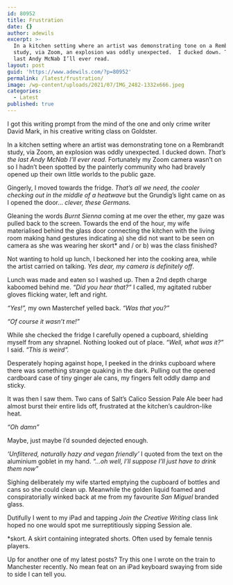 ```yaml
---
id: 80952
title: Frustration
date: {}
author: adewils
excerpt: >-
  In a kitchen setting where an artist was demonstrating tone on a Rembrandt
  study, via Zoom, an explosion was oddly unexpected.  I ducked down. That’s the
  last Andy McNab I’ll ever read. 
layout: post
guid: 'https://www.adewils.com/?p=80952'
permalink: /latest/frustration/
image: /wp-content/uploads/2021/07/IMG_2482-1332x666.jpeg
categories:
  - Latest
published: true
---
```

I got this writing prompt from the mind of the one and only crime writer David Mark, in his creative writing class on Goldster.  

In a kitchen setting where an artist was demonstrating tone on a Rembrandt study, via Zoom, an explosion was oddly unexpected. I ducked down. _That’s the last Andy McNab I’ll ever read_. 
Fortunately my Zoom camera wasn’t on so I hadn’t been spotted by the painterly community who had bravely opened up their own little worlds to the public gaze.  

Gingerly, I moved towards the fridge. _That’s all we need, the cooler checking out in the middle of a heatwave_ but the Grundig’s light came on as I opened the door… _clever, these Germans._  

Gleaning the words _Burnt Sienna_ coming at me over the ether, my gaze was pulled back to the screen. Towards the end of the hour, my wife materialised behind the glass door connecting the kitchen with the living room making hand gestures indicating a) she did not want to be seen on camera as she was wearing her skort* and / or b) was the class finished?  

Not wanting to hold up lunch, I beckoned her into the cooking area, while the artist carried on talking. _Yes dear, my camera is definitely off_.  

Lunch was made and eaten so I washed up. Then a 2nd depth charge kaboomed behind me. _“Did you hear that?”_ I called, my agitated rubber gloves flicking water, left and right.  

_“Yes!”,_ my own Masterchef yelled back. _“Was that you?”_   

_“Of course it wasn’t me!”_   

While she checked the fridge I carefully opened a cupboard, shielding myself from any shrapnel. Nothing looked out of place. _“Well, what was it?”_ I said. _“This is weird”._   

Desperately hoping against hope, I peeked in the drinks cupboard where there was something strange quaking in the dark. Pulling out the opened cardboard case of tiny ginger ale cans, my fingers felt oddly damp and sticky.  

It was then I saw them. Two cans of Salt’s Calico Session Pale Ale beer had almost burst their entire lids off, frustrated at the kitchen’s cauldron-like heat.  

_“Oh damn”_   

Maybe, just maybe I’d sounded dejected enough.  

_‘Unfiltered, naturally hazy and vegan friendly’_ I quoted from the text on the aluminium goblet in my hand. _“…oh well, I’ll suppose I’ll just have to drink them now”_  

Sighing deliberately my wife started emptying the cupboard of bottles and cans so she could clean up. Meanwhile the golden liquid foamed and conspiratorially winked back at me from my favourite _San Miguel_ branded glass.  

Dutifully I went to my iPad and tapping _Join the Creative Writing_ class link hoped no one would spot me surreptitiously sipping Session ale.  

*skort. A skirt containing integrated shorts. Often used by female tennis players.  

Up for another one of my latest posts? Try this one I wrote on the train to Manchester recently. No mean feat on an iPad keyboard swaying from side to side I can tell you.